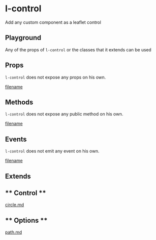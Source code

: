 # l-control

Add any custom component as a leaflet control

## Playground
Any of the props of `l-control` or the classes that it extends can be used

<vuep template="#control-example"></vuep>


<script v-pre type="text/x-template" id="control-example">

<template>
  <l-map style="height: 100%; width: 100%" :zoom="zoom" :center="center">
    <l-tile-layer :url="url"></l-tile-layer>
    <l-control position="bottomleft" >
      <button @click="clickHandler">
        I am a useless button!
      </button>
    </l-control>
  </l-map>
</template>

<script>

Vue.component('l-map', Vue2Leaflet.LMap)
Vue.component('l-tile-layer', Vue2Leaflet.LTileLayer)
Vue.component('l-control', Vue2Leaflet.LControl)

export default {
  data () {
    return {
      url: 'http://{s}.tile.osm.org/{z}/{x}/{y}.png',
      zoom: 8,
      center: [47.313220, -1.319482]
    };
  },
  methods: {
    clickHandler () {
      window.alert('and mischievous')
    }
  }
}
</script>
</script>

## Props

`l-control` does not expose any props on his own.

[filename](../props-notice.md ':include')

## Methods

`l-control` does not expose any public method on his own.

[filename](../methods-notice.md ':include')

## Events

`l-control` does not emit any event on his own.

[filename](../events-notice.md ':include')


## Extends

<!-- tabs:start -->

## ** Control **

[circle.md](../../mixins/control.md ':include')

## ** Options **

[path.md](../../mixins/options.md ':include')

<!-- tabs:end -->
